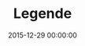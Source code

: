 ---
layout: post
title:  "Legende"
date:   2015-12-29 00:00:00
categories: Malerei
image: images/05.jpg
image_y: images/05_y.jpg
image_xs: images/05.jpg
material: Acryl auf Leinwand
size: 24x30cm
year: November 2014
---